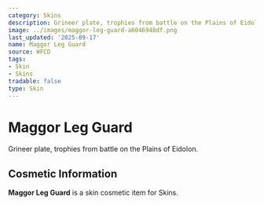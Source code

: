 ```yaml
---
category: Skins
description: Grineer plate, trophies from battle on the Plains of Eidolon.
image: ../images/maggor-leg-guard-a6046948df.png
last_updated: '2025-09-17'
name: Maggor Leg Guard
source: WFCD
tags:
- Skin
- Skins
tradable: false
type: Skin
---
```


# Maggor Leg Guard

Grineer plate, trophies from battle on the Plains of Eidolon.

## Cosmetic Information

**Maggor Leg Guard** is a skin cosmetic item for Skins.

